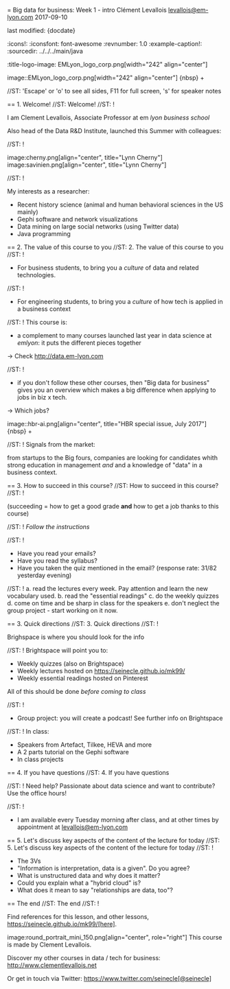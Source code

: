 = Big data for business: Week 1 - intro
Clément Levallois <levallois@em-lyon.com>
2017-09-10

last modified: {docdate}

:icons!:
:iconsfont:   font-awesome
:revnumber: 1.0
:example-caption!:
:sourcedir: ../../../main/java

:title-logo-image: EMLyon_logo_corp.png[width="242" align="center"]

image::EMLyon_logo_corp.png[width="242" align="center"]
{nbsp} +

//ST: 'Escape' or 'o' to see all sides, F11 for full screen, 's' for speaker notes


== 1. Welcome!
//ST: Welcome!
//ST: !

I am Clement Levallois, Associate Professor at em *lyon business school*

Also head of the Data R&D Institute, launched this Summer with colleagues:

//ST: !

image:cherny.png[align="center", title="Lynn Cherny"] image:savinien.png[align="center", title="Lynn Cherny"]

//ST: !

My interests as a researcher:

- Recent history science (animal and human behavioral sciences in the US mainly)
- Gephi software and network visualizations
- Data mining on large social networks (using Twitter data)
- Java programming

== 2. The value of this course to you
//ST: 2. The value of this course to you
//ST: !

- For business students, to bring you a *culture* of data and related technologies.

//ST: !
- For engineering students, to bring you a *culture* of how tech is applied in a business context

//ST: !
This course is:

- a complement to many courses launched last year in data science at *emlyon*: it puts the different pieces together

-> Check http://data.em-lyon.com

//ST: !
- if you don't follow these other courses, then "Big data for business" gives you an overview which makes a big difference when applying to jobs in biz x tech.

-> Which jobs?

image::hbr-ai.png[align="center", title="HBR special issue, July 2017"]
{nbsp} +

//ST: !
Signals from the market:

from startups to the Big fours, companies are looking for candidates whith strong education in management *and* and a knowledge of "data" in a business context.


== 3. How to succeed in this course?
//ST: How to succeed in this course?
//ST: !

(succeeding = how to get a good grade __and__ how to get a job thanks to this course)

//ST: !
*Follow the instructions*

//ST: !

- Have you read your emails?
- Have you read the syllabus?
- Have you taken the quiz mentioned in the email? (response rate: 31/82 yesterday evening)


//ST: !
a. read the lectures every week. Pay attention and learn the new vocabulary used.
b. read the "essential readings"
c. do the weekly quizzes
d. come on time and be sharp in class for the speakers
e. don't neglect the group project - start working on it now.

== 3. Quick directions
//ST: 3. Quick directions
//ST: !

Brighspace is where you should look for the info

//ST: !
Brightspace will point you to:

- Weekly quizzes (also on Brightspace)
- Weekly lectures hosted on https://seinecle.github.io/mk99/
- Weekly essential readings hosted on Pinterest

All of this should be done *before coming to class*

//ST: !
- Group project: you will create a podcast! See further info on Brightspace

//ST: !
In class:

- Speakers from Artefact, Tilkee, HEVA and more
- A 2 parts tutorial on the Gephi software
- In class projects


== 4. If you have questions
//ST: 4. If you have questions

//ST: !
Need help? Passionate about data science and want to contribute? Use the office hours!

//ST: !
- I am available every Tuesday morning after class, and at other times by appointment at levallois@em-lyon.com




== 5. Let's discuss key aspects of the content of the lecture for today
//ST: 5. Let's discuss key aspects of the content of the lecture for today
//ST: !

- The 3Vs
- "Information is interpretation, data is a given". Do you agree?
- What is unstructured data and why does it matter?
- Could you explain what a "hybrid cloud" is?
- What does it mean to say "relationships are data, too"?

== The end
//ST: The end
//ST: !

Find references for this lesson, and other lessons, https://seinecle.github.io/mk99/[here].

image:round_portrait_mini_150.png[align="center", role="right"]
This course is made by Clement Levallois.

Discover my other courses in data / tech for business: http://www.clementlevallois.net

Or get in touch via Twitter: https://www.twitter.com/seinecle[@seinecle]
